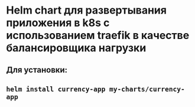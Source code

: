 # Helm chart для развертывания приложения в k8s с использованием traefik в качестве балансировщика нагрузки

## Для установки: 

## `helm install currency-app my-charts/currency-app`
